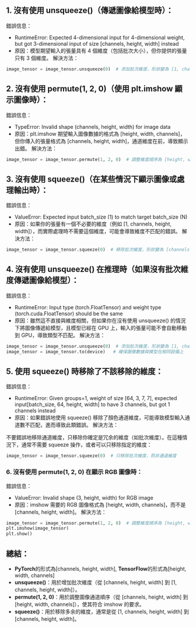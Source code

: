 ## 1. 沒有使用 unsqueeze()（傳遞圖像給模型時）：
錯誤信息：

* RuntimeError: Expected 4-dimensional input for 4-dimensional weight, but got 3-dimensional input of size [channels, height, width] instead
* 原因：模型期望輸入的張量具有 4 個維度（包括批次大小），但你提供的張量只有 3 個維度。
解決方法：

```python
image_tensor = image_tensor.unsqueeze(0)  # 添加批次維度，形狀變為 [1, channels, height, width]
```

## 2. 沒有使用 permute(1, 2, 0)（使用 plt.imshow 顯示圖像時）：
錯誤信息：

* TypeError: Invalid shape (channels, height, width) for image data
* 原因：plt.imshow 期望輸入圖像數據的格式為 [height, width, channels]，但你傳入的張量格式為 [channels, height, width]，通道維度在前，導致顯示出錯。
解決方法：

```python
image_tensor = image_tensor.permute(1, 2, 0)  # 調整維度順序為 [height, width, channels]
```

## 3. 沒有使用 squeeze()（在某些情況下顯示圖像或處理輸出時）：
錯誤信息：

* ValueError: Expected input batch_size (1) to match target batch_size (N)
* 原因：如果你的張量有一個不必要的維度（例如 [1, channels, height, width]），而實際處理時不需要這個維度，可能會導致維度不匹配的錯誤。
解決方法：

```python
image_tensor = image_tensor.squeeze(0)  # 移除批次維度，形狀變為 [channels, height, width]
```

## 4. 沒有使用 unsqueeze() 在推理時（如果沒有批次維度傳遞圖像給模型）：
錯誤信息：

* RuntimeError: Input type (torch.FloatTensor) and weight type (torch.cuda.FloatTensor) should be the same
* 原因：雖然這不直接與維度相關，但如果你在沒有使用 unsqueeze() 的情況下將圖像傳遞給模型，且模型已經在 GPU 上，輸入的張量可能不會自動移動到 GPU，導致類型不匹配。
解決方法：

```python
image_tensor = image_tensor.unsqueeze(0)  # 添加批次維度，形狀變為 [1, channels, height, width]
image_tensor = image_tensor.to(device)   # 確保圖像數據與模型在相同設備上
```

## 5. 使用 squeeze() 時移除了不該移除的維度：
錯誤信息：

* RuntimeError: Given groups=1, weight of size [64, 3, 7, 7], expected input[batch_size, 64, height, width] to have 3 channels, but got 1 channels instead
* 原因：如果錯誤地使用 squeeze() 移除了顏色通道維度，可能導致模型輸入通道數不匹配，進而導致此類錯誤。
解決方法：

不要錯誤地移除通道維度，只移除你確定是冗余的維度（如批次維度）。在這種情況下，通常不需要 squeeze 操作，或者可以只移除指定的維度：
```python
image_tensor = image_tensor.squeeze(0)  # 只移除批次維度，而非通道維度
```

### 6. 沒有使用 permute(1, 2, 0) 在顯示 RGB 圖像時：
錯誤信息：

* ValueError: Invalid shape (3, height, width) for RGB image
* 原因：imshow 需要的 RGB 圖像格式為 [height, width, channels]，而不是 [channels, height, width]。
解決方法：

```python
image_tensor = image_tensor.permute(1, 2, 0)  # 調整維度順序為 [height, width, channels]
plt.imshow(image_tensor)
plt.show()
```
## 總結：
* **PyTorch**的形式為[channels, height, width], **TensorFlow**的形式為[height, width, channels]
* **unsqueeze()**：用於增加批次維度（從 [channels, height, width] 到 [1, channels, height, width]）。
* **permute(1, 2, 0)**：用於調整圖像通道順序（從 [channels, height, width] 到 [height, width, channels]），使其符合 imshow 的要求。
* **squeeze()**：用於移除多余的維度，通常是從 [1, channels, height, width] 到 [channels, height, width]。
